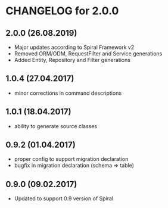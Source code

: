 CHANGELOG for 2.0.0
======================

2.0.0 (26.08.2019)
-----
- Major updates according to Spiral Framework v2
- Removed ORM/ODM, RequestFilter and Service generations
- Added Entity, Repository and Filter generations

1.0.4 (27.04.2017)
-----
- minor corrections in command descriptions

1.0.1 (18.04.2017)
-----
- ability to generate source classes

0.9.2 (01.04.2017)
-----
- proper config to support migration declaration
- bugfix in migration declaration (schema => table)

0.9.0 (09.02.2017)
-----
- Updated to support 0.9 version of Spiral

